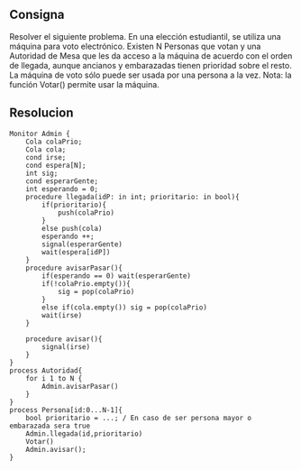 ## Consigna

Resolver el siguiente problema. En una elección estudiantil, se utiliza una máquina para voto
electrónico. Existen N Personas que votan y una Autoridad de Mesa que les da acceso a la máquina
de acuerdo con el orden de llegada, aunque ancianos y embarazadas tienen prioridad sobre el resto.
La máquina de voto sólo puede ser usada por una persona a la vez. Nota: la función Votar() permite
usar la máquina.

## Resolucion


```
Monitor Admin {
    Cola colaPrio;
    Cola cola;
    cond irse;
    cond espera[N];
    int sig;
    cond esperarGente;
    int esperando = 0;
    procedure llegada(idP: in int; prioritario: in bool){
        if(prioritario){
            push(colaPrio)
        }
        else push(cola)
        esperando ++;
        signal(esperarGente)
        wait(espera[idP])
    }
    procedure avisarPasar(){
        if(esperando == 0) wait(esperarGente)
        if(!colaPrio.empty()){
            sig = pop(colaPrio)
        }
        else if(cola.empty()) sig = pop(colaPrio)
        wait(irse)
    }

    procedure avisar(){
        signal(irse)
    }
}
process Autoridad{
    for i 1 to N {
        Admin.avisarPasar()
    }
}
process Persona[id:0...N-1]{
    bool prioritario = ...; / En caso de ser persona mayor o embarazada sera true
    Admin.llegada(id,prioritario)
    Votar()
    Admin.avisar();
}
```